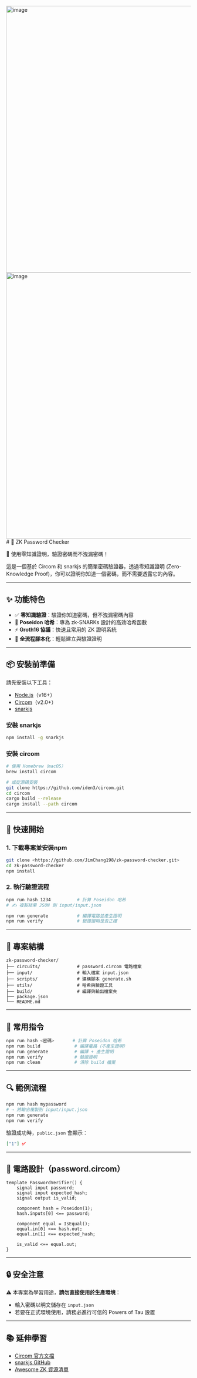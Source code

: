 <img width="726" alt="image" src="https://github.com/user-attachments/assets/29fdf5ad-bff7-4467-9668-801543b02c0c" /><img width="726" alt="image" src="https://github.com/user-attachments/assets/29fdf5ad-bff7-4467-9668-801543b02c0c" /># 🔐 ZK Password Checker

🚀 使用零知識證明，驗證密碼而不洩漏密碼！

這是一個基於 Circom 和 snarkjs 的簡單密碼驗證器，透過零知識證明 (Zero-Knowledge Proof)，你可以證明你知道一個密碼，而不需要透露它的內容。

---

## ✨ 功能特色

* ✅ **零知識驗證**：驗證你知道密碼，但不洩漏密碼內容
* 🔐 **Poseidon 哈希**：專為 zk-SNARKs 設計的高效哈希函數
* ⚡ **Groth16 協議**：快速且常用的 ZK 證明系統
* 🧬 **全流程腳本化**：輕鬆建立與驗證證明

---

## 📦 安裝前準備

請先安裝以下工具：

* [Node.js](https://nodejs.org/)（v16+）
* [Circom](https://docs.circom.io/getting-started/installation/)（v2.0+）
* [snarkjs](https://github.com/iden3/snarkjs)

### 安裝 snarkjs

```bash
npm install -g snarkjs
```

### 安裝 circom

```bash
# 使用 Homebrew（macOS）
brew install circom

# 或從源碼安裝
git clone https://github.com/iden3/circom.git
cd circom
cargo build --release
cargo install --path circom
```

---

## 🚀 快速開始

### 1. 下載專案並安裝npm

```bash
git clone <https://github.com/JimChang198/zk-password-checker.git>
cd zk-password-checker
npm install
```

### 2. 執行驗證流程

```bash
npm run hash 1234          # 計算 Poseidon 哈希
# ✍️ 複製結果 JSON 到 input/input.json

npm run generate           # 編譯電路並產生證明
npm run verify             # 驗證證明是否正確
```

---

## 📂 專案結構

```
zk-password-checker/
├── circuits/              # password.circom 電路檔案
├── input/                 # 輸入檔案 input.json
├── scripts/               # 建構腳本 generate.sh
├── utils/                 # 哈希與驗證工具
├── build/                 # 編譯與輸出檔案夾
├── package.json
└── README.md
```

---

## 🔧 常用指令

```bash
npm run hash <密碼>       # 計算 Poseidon 哈希
npm run build             # 編譯電路（不產生證明）
npm run generate          # 編譯 + 產生證明
npm run verify            # 驗證證明
npm run clean             # 清除 build 檔案
```

---

## 🔍 範例流程

```bash
npm run hash mypassword
# → 將輸出複製到 input/input.json
npm run generate
npm run verify
```

驗證成功時，`public.json` 會顯示：

```json
["1"] ✅
```

---

## 🔬 電路設計（password.circom）

```circom
template PasswordVerifier() {
    signal input password;
    signal input expected_hash;
    signal output is_valid;

    component hash = Poseidon(1);
    hash.inputs[0] <== password;

    component equal = IsEqual();
    equal.in[0] <== hash.out;
    equal.in[1] <== expected_hash;

    is_valid <== equal.out;
}
```

---

## 🔒 安全注意

⚠️ 本專案為學習用途，**請勿直接使用於生產環境**：

* 輸入密碼以明文儲存在 `input.json`
* 若要在正式環境使用，請務必進行可信的 Powers of Tau 設置

---

## 📚 延伸學習

* [Circom 官方文檔](https://docs.circom.io/)
* [snarkjs GitHub](https://github.com/iden3/snarkjs)
* [Awesome ZK 資源清單](https://github.com/matter-labs/awesome-zero-knowledge-proofs)


